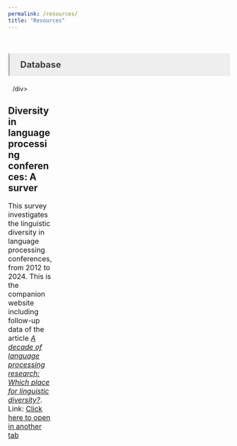 ```yaml
---
permalink: /resources/
title: "Resources"
---
```


<style>
.item1 { grid-area: Image; }
.item2 { grid-area: Title; }
.item3 { grid-area: Description; }
.item3 { grid-area: Link; }

.grid-container {
  display: grid;
  grid-template-areas:
    'Image Title'
    'Image Description'
    'Image Link';
  grid-template-columns: 20% auto;
}


</style>
<br>

<p style="background-color:#eeeeee; color: #404040; border-left: solid #bcbcbc 4px; border-radius: 4px; padding:0.7em; font-size:20px"><b> &nbsp;&nbsp;Database</b></p>

<!-- Database Linguistic Diversity -->
<div class="grid-container">
  <div class="item1"><i class="fa-solid fa-chart-line fa-2xl" align="left" style="padding-right: 10px"></i>/div>
  <div class="item2">
<h2>Diversity in language processing conferences: A surver</h2>
</div>
  <div class="item3" style="padding-top:1px; font-size:16px; font-color #bcbcbc:">
  This survey investigates the linguistic diversity in language processing conferences, from 2012 to 2024. This is the companion website including follow-up data of the article <i><a href = "https://doi.org/10.5070/G60111432", target = "_blank">A decade of language processing research: Which place for linguistic diversity?</a></i>.
  <div class="item4" style="font-size:16px">
  Link: <a href = "https://aymeric-collart.shinyapps.io/shinyapps_langconfdata_dashboard/" target = "_blank">Click here to open in another tab</a>
  </div>  
</div>
